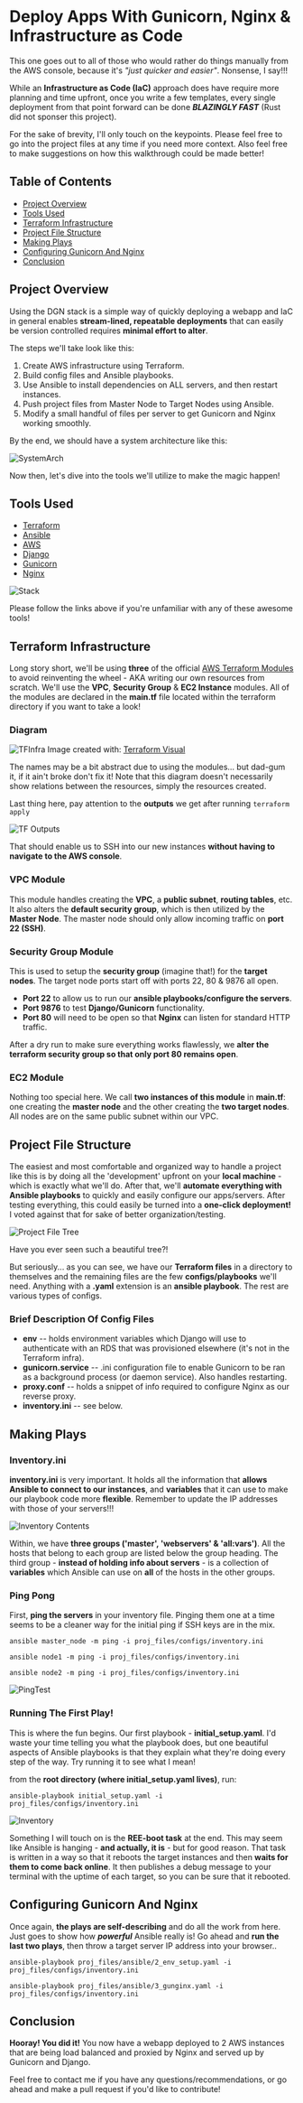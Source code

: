 # Deploy Apps With Gunicorn, Nginx & Infrastructure as Code 

This one goes out to all of those who would rather do things manually from the AWS console, because it's *"just quicker and easier"*. Nonsense, I say!!! 

While an **Infrastructure as Code (IaC)** approach does have require more planning and time upfront, once you write a few templates, every single deployment from that point forward can be done ***BLAZINGLY FAST*** (Rust did not sponser this project).

For the sake of brevity, I'll only touch on the keypoints. Please feel free to go into the project files at any time if you need more context. Also feel free to make suggestions on how this walkthrough could be made better!

## Table of Contents

- [Project Overview](#project-overview)
- [Tools Used](#tools-used)
- [Terraform Infrastructure](#terraform-infrastructure)
- [Project File Structure](#project-file-structure)
- [Making Plays](#making-plays)
- [Configuring Gunicorn And Nginx](#configuring-gunicorn-and-nginx)
- [Conclusion](#conclusion)

## Project Overview

Using the DGN stack is a simple way of quickly deploying a webapp and IaC in general enables **stream-lined, repeatable deployments** that can easily be version controlled requires **minimal effort to alter**.

The steps we'll take look like this:

1. Create AWS infrastructure using Terraform.
2. Build config files and Ansible playbooks.
3. Use Ansible to install dependencies on ALL servers, and then restart instances.
5. Push project files from Master Node to Target Nodes using Ansible.
6. Modify a small handful of files per server to get Gunicorn and Nginx working smoothly.

By the end, we should have a system architecture like this:

![SystemArch](https://github.com/wrchasesims/CodePlatoon/blob/d86a8dd8cd22dafa6504b66b38be1cdfb54f9a58/assessments/assessment2/imgs/system_architecture.png)

Now then, let's dive into the tools we'll utilize to make the magic happen!

## Tools Used

- [Terraform](https://www.terraform.io)
- [Ansible](https://www.ansible.com)
- [AWS](https://aws.amazon.com)
- [Django](https://www.djangoproject.com)
- [Gunicorn](https://gunicorn.org)
- [Nginx](https://www.nginx.com)

![Stack](https://github.com/wrchasesims/CodePlatoon/blob/d86a8dd8cd22dafa6504b66b38be1cdfb54f9a58/assessments/assessment2/imgs/stack.png)

Please follow the links above if you're unfamiliar with any of these awesome tools!

## Terraform Infrastructure

Long story short, we'll be using **three** of the official [AWS Terraform Modules](https://registry.terraform.io/namespaces/terraform-aws-modules) to avoid reinventing the wheel - AKA writing our own resources from scratch.
We'll use the **VPC**, **Security Group** & **EC2 Instance** modules. All of the modules are declared in the **main.tf** file located within the terraform directory if you want to take a look!

### Diagram
![TFInfra](https://github.com/wrchasesims/CodePlatoon/blob/d86a8dd8cd22dafa6504b66b38be1cdfb54f9a58/assessments/assessment2/imgs/terraform-graph.png)
Image created with: [Terraform Visual](https://hieven.github.io/terraform-visual/)

The names may be a bit abstract due to using the modules... but dad-gum it, if it ain't broke don't fix it!
Note that this diagram doesn't necessarily show relations between the resources, simply the resources created.

Last thing here, pay attention to the **outputs** we get after running `terraform apply`

![TF Outputs](https://github.com/wrchasesims/CodePlatoon/blob/d86a8dd8cd22dafa6504b66b38be1cdfb54f9a58/assessments/assessment2/imgs/tf_outputs.png)

That should enable us to SSH into our new instances **without having to navigate to the AWS console**.

### VPC Module

This module handles creating the **VPC**, a **public subnet**, **routing tables**, etc. It also alters the **default security group**, which is then utilized by the **Master Node**.
The master node should only allow incoming traffic on **port 22 (SSH)**.

### Security Group Module

This is used to setup the **security group** (imagine that!) for the **target nodes**.
The target node ports start off with ports 22, 80 & 9876 all open.

- **Port 22** to allow us to run our **ansible playbooks/configure the servers**.
- **Port 9876** to test **Django/Gunicorn** functionality.
- **Port 80** will need to be open so that **Nginx** can listen for standard HTTP traffic.

After a dry run to make sure everything works flawlessly, we **alter the terraform security group so that only port 80 remains open**.

### EC2 Module

Nothing too special here. We call **two instances of this module** in **main.tf**: one creating the **master node** and the other creating the **two target nodes**.
All nodes are on the same public subnet within our VPC.

## Project File Structure

The easiest and most comfortable and organized way to handle a project like this is by doing all the 'development' upfront on your **local machine** - which is exactly what we'll do. After that, we'll **automate everything with Ansible playbooks** to quickly and easily configure our apps/servers. After testing everything, this could easily be turned into a **one-click deployment!** I voted against that for sake of better organization/testing.

![Project File Tree](https://github.com/wrchasesims/CodePlatoon/blob/d86a8dd8cd22dafa6504b66b38be1cdfb54f9a58/assessments/assessment2/imgs/file_tree.png)

Have you ever seen such a beautiful tree?!

But seriously... as you can see, we have our **Terraform files** in a directory to themselves and the remaining files are the few **configs/playbooks** we'll need.
Anything with a **.yaml** extension is an **ansible playbook**. The rest are various types of configs.

### Brief Description Of Config Files

- **env** -- holds environment variables which Django will use to authenticate with an RDS that was provisioned elsewhere (it's not in the Terraform infra).
- **gunicorn.service** -- .ini configuration file to enable Gunicorn to be ran as a background process (or daemon service). Also handles restarting.
- **proxy.conf** -- holds a snippet of info required to configure Nginx as our reverse proxy.
- **inventory.ini** -- see below.

## Making Plays

### Inventory.ini

**inventory.ini** is very important. It holds all the information that **allows Ansible to connect to our instances**, and **variables** that it can use to make our playbook code more **flexible**.
Remember to update the IP addresses with those of your servers!!!

![Inventory Contents](https://github.com/wrchasesims/CodePlatoon/blob/d86a8dd8cd22dafa6504b66b38be1cdfb54f9a58/assessments/assessment2/imgs/inv.png)

Within, we have **three groups ('master', 'webservers' & 'all:vars')**. All the hosts that belong to each group are listed below the group heading. The third group - **instead of holding info about servers** - is a collection of **variables** which Ansible can use on **all** of the hosts in the other groups.

### Ping Pong

First, **ping the servers** in your inventory file. Pinging them one at a time seems to be a cleaner way for the initial ping if SSH keys are in the mix.


`ansible master_node -m ping -i proj_files/configs/inventory.ini`

`ansible node1 -m ping -i proj_files/configs/inventory.ini`

`ansible node2 -m ping -i proj_files/configs/inventory.ini`


![PingTest](https://github.com/wrchasesims/CodePlatoon/blob/d86a8dd8cd22dafa6504b66b38be1cdfb54f9a58/assessments/assessment2/imgs/pingpong.png)

### Running The First Play!

This is where the fun begins. Our first playbook - **initial_setup.yaml**.
I'd waste your time telling you what the playbook does, but one beautiful aspects of Ansible playbooks is that they explain what they're doing every step of the way. Try running it to see what I mean!

from the **root directory (where initial_setup.yaml lives)**, run:

`ansible-playbook initial_setup.yaml -i proj_files/configs/inventory.ini`

![Inventory](https://github.com/wrchasesims/CodePlatoon/blob/aba8f6596512bfff9ea32b7f9675b852729adabd/assessments/assessment2/imgs/1st_playbook.png)

Something I will touch on is the **REE-boot task** at the end. This may seem like Ansible is hanging - **and actually, it is** - but for good reason. That task is written in a way so that it reboots the target instances and then **waits for them to come back online**. It then publishes a debug message to your terminal with the uptime of each target, so you can be sure that it rebooted.

## Configuring Gunicorn And Nginx

Once again, **the plays are self-describing** and do all the work from here. Just goes to show how ***powerful*** Ansible really is!
Go ahead and **run the last two plays**, then throw a target server IP address into your browser..

`ansible-playbook proj_files/ansible/2_env_setup.yaml -i proj_files/configs/inventory.ini`

`ansible-playbook proj_files/ansible/3_gunginx.yaml -i proj_files/configs/inventory.ini`

## Conclusion

**Hooray! You did it!** You now have a webapp deployed to 2 AWS instances that are being load balanced and proxied by Nginx and served up by Gunicorn and Django.

Feel free to contact me if you have any questions/recommendations, or go ahead and make a pull request if you'd like to contribute!
